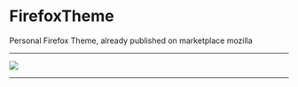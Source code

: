 # FirefoxTheme
Personal Firefox Theme, already published on marketplace mozilla

<hr />
<img src="images/theme-overview.png" />
<hr />


